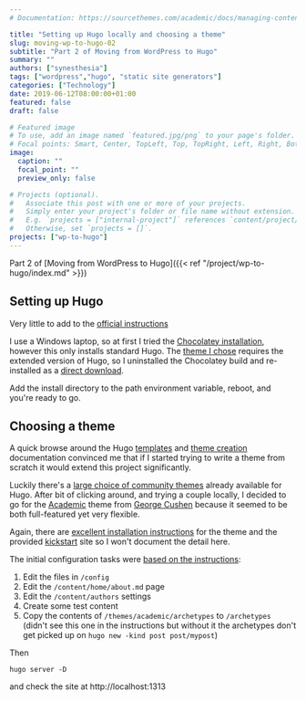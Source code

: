 ```yaml
---
# Documentation: https://sourcethemes.com/academic/docs/managing-content/

title: "Setting up Hugo locally and choosing a theme"
slug: moving-wp-to-hugo-02
subtitle: "Part 2 of Moving from WordPress to Hugo"
summary: ""
authors: ["synesthesia"]
tags: ["wordpress","hugo", "static site generators"]
categories: ["Technology"]
date: 2019-06-12T08:00:00+01:00
featured: false
draft: false

# Featured image
# To use, add an image named `featured.jpg/png` to your page's folder.
# Focal points: Smart, Center, TopLeft, Top, TopRight, Left, Right, BottomLeft, Bottom, BottomRight.
image:
  caption: ""
  focal_point: ""
  preview_only: false

# Projects (optional).
#   Associate this post with one or more of your projects.
#   Simply enter your project's folder or file name without extension.
#   E.g. `projects = ["internal-project"]` references `content/project/deep-learning/index.md`.
#   Otherwise, set `projects = []`.
projects: ["wp-to-hugo"]
---
```


Part 2 of [Moving from WordPress to Hugo]({{< ref "/project/wp-to-hugo/index.md" >}})
<!--more-->
## Setting up Hugo

Very little to add to the [official instructions](https://gohugo.io/getting-started/installing/)

I use a Windows laptop, so at first I tried the [Chocolatey installation](https://gohugo.io/getting-started/installing/#chocolatey-windows), however this only installs standard Hugo. The [theme I chose](#choosing-a-theme) requires the extended version of Hugo, so I uninstalled the Chocolatey build and re-installed as a [direct download](https://github.com/gohugoio/hugo/releases).

Add the install directory to the path environment variable, reboot, and you're ready to go.

## Choosing a theme

A quick browse around the Hugo [templates](https://gohugo.io/templates/) and [theme creation](https://gohugo.io/themes/creating/) documentation convinced me that if I started trying to write a theme from scratch it would extend this project significantly. 

Luckily there's a [large choice of community themes](https://themes.gohugo.io/) already available for Hugo. After bit of clicking around, and trying a couple locally, I decided to go for the [Academic](https://sourcethemes.com/academic/) theme from [George Cushen](https://georgecushen.com/) because it seemed to be both full-featured yet very flexible.

Again, there are [excellent installation instructions](https://sourcethemes.com/academic/docs/install/) for the theme and the provided [kickstart](https://github.com/sourcethemes/academic-kickstart) site so I won't document the detail here.

The initial configuration tasks were [based on the instructions](https://sourcethemes.com/academic/docs/get-started/#customize-it):

1. Edit the files in `/config`
2. Edit the `/content/home/about.md` page
3. Edit the `/content/authors` settings
4. Create some test content
5. Copy the contents of `/themes/academic/archetypes` to `/archetypes` <br />
  (didn't see this one in the instructions but without it the archetypes don't get picked up on `hugo new -kind post post/mypost`) 

Then 
```shell
hugo server -D
```

and check the site at http://localhost:1313
